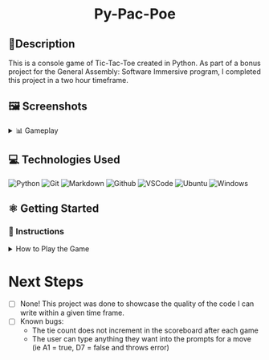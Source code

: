 # <h1 align="center">Py-Pac-Poe</h1>

## 📝Description
This is a console game of Tic-Tac-Toe created in Python.  As part of a bonus project for the General Assembly: Software Immersive program, I completed this project in a two hour timeframe.

## 🖼️ Screenshots

<details>
 <summary> 📊 Gameplay</summary>
 
 | Description | Screenshot |
 |------------ | ------------|
 | <h3 align="center">Game Start</h3> | <img src="./imgs/start.png" width="500">
 | <h3 align="center">Single Win</h3> | <img src="./imgs/one-win.png" width="500">
 | <h3 align="center">Overall Win</h3> | <img src="./imgs/winner.png" width="500">
 
</details>

## 💻 Technologies Used

![Python](https://img.shields.io/badge/Python-FFD43B?style=for-the-badge&logo=python&logoColor=blue)
![Git](https://img.shields.io/badge/GIT-E44C30?style=for-the-badge&logo=git&logoColor=white)
![Markdown](https://img.shields.io/badge/Markdown-000000?style=for-the-badge&logo=markdown&logoColor=white)
![Github](https://img.shields.io/badge/GitHub-100000?style=for-the-badge&logo=github&logoColor=white)
![VSCode](https://img.shields.io/badge/VSCode-0078D4?style=for-the-badge&logo=visual%20studio%20code&logoColor=white)
![Ubuntu](https://img.shields.io/badge/Ubuntu-E95420?style=for-the-badge&logo=ubuntu&logoColor=white)
![Windows](https://img.shields.io/badge/Windows-0078D6?style=for-the-badge&logo=windows&logoColor=white)

## ⚛️ Getting Started
### 📲 Instructions
<details>
<summary>How to Play the Game</summary>
1. Run the command 'python3 main.py'.

2. Enter a number of games you and a player would like to play.
 
3. Place your boats using the rules in the top-left of the screen.

4. Alternate turns by making a move in a 3 x 3 grid (A1-C3).

5. Continue play until a player wins the entered number of games.
</details>

# Next Steps

- [ ] None! This project was done to showcase the quality of the code I can write within a given time frame.
- [ ] Known bugs:
    - The tie count does not increment in the scoreboard after each game
    - The user can type anything they want into the prompts for a move (ie A1 = true, D7 = false and throws error)